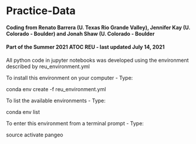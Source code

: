 # Practice-Data

#### Coding from Renato Barrera (U. Texas Rio Grande Valley), Jennifer Kay (U. Colorado - Boulder) and Jonah Shaw (U. Colorado - Boulder
#### Part of the Summer 2021 ATOC REU - last updated July 14, 2021

All python code in jupyter notebooks was developed using the environment described by reu_environment.yml

To install this environment on your computer - Type:

conda env create -f reu_environment.yml

To list the available environments - Type:

conda env list

To enter this environment from a terminal prompt - Type:

source activate pangeo
